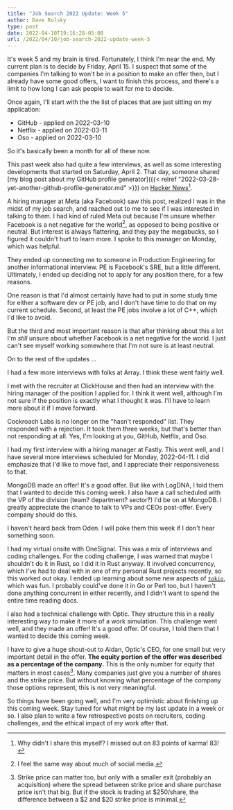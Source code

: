 ```yaml
---
title: "Job Search 2022 Update: Week 5"
author: Dave Rolsky
type: post
date: 2022-04-10T19:16:28-05:00
url: /2022/04/10/job-search-2022-update-week-5
---
```


It's week 5 and my brain is tired. Fortunately, I think I'm near the end. My current plan is to
decide by Friday, April 15. I suspect that some of the companies I'm talking to won't be in a
position to make an offer then, but I already have some good offers, I want to finish this process,
and there's a limit to how long I can ask people to wait for me to decide.

Once again, I'll start with the the list of places that are just sitting on my application:

- GitHub - applied on 2022-03-10
- Netflix - applied on 2022-03-11
- Oso - applied on 2022-03-10

So it's basically been a month for all of these now.

This past week also had quite a few interviews, as well as some interesting developments that
started on Saturday, April 2. That day, someone shared [my blog post about my GitHub profile
generator]({{< relref
"2022-03-28-yet-another-github-profile-generator.md" >}}) on
[Hacker News](https://news.ycombinator.com/item?id=30886620)[^1].

A hiring manager at Meta (aka Facebook) saw this post, realized I was in the midst of my job search,
and reached out to me to see if I was interested in talking to them. I had kind of ruled Meta out
because I'm unsure whether Facebook is a net negative for the world[^2], as opposed to being
positive or neutral. But interest is always flattering, and they pay the megabucks, so I figured it
couldn't hurt to learn more. I spoke to this manager on Monday, which was helpful.

They ended up connecting me to someone in Production Engineering for another informational
interview. PE is Facebook's SRE, but a little different. Ultimately, I ended up deciding not to
apply for any position there, for a few reasons.

One reason is that I'd almost certainly have had to put in some study time for either a software dev
or PE job, and I don't have time to do that on my current schedule. Second, at least the PE jobs
involve a lot of C++, which I'd like to avoid.

But the third and most important reason is that after thinking about this a lot I'm _still_ unsure
about whether Facebook is a net negative for the world. I just can't see myself working somewhere
that I'm not sure is at least neutral.

On to the rest of the updates ...

I had a few more interviews with folks at Array. I think these went fairly well.

I met with the recruiter at ClickHouse and then had an interview with the hiring manager of the
position I applied for. I think it went well, although I'm not sure if the position is exactly what
I thought it was. I'll have to learn more about it if I move forward.

Cockroach Labs is no longer on the "hasn't responded" list. They responded with a rejection. It took
them three weeks, but that's better than not responding at all. Yes, I'm looking at you, GitHub,
Netflix, and Oso.

I had my first interview with a hiring manager at Fastly. This went well, and I have several more
interviews scheduled for Monday, 2022-04-11. I did emphasize that I'd like to move fast, and I
appreciate their responsiveness to that.

MongoDB made an offer! It's a good offer. But like with LogDNA, I told them that I wanted to decide
this coming week. I also have a call scheduled with the VP of the division (team? department?
sector?) I'd be on at MongoDB. I greatly appreciate the chance to talk to VPs and CEOs post-offer.
Every company should do this.

I haven't heard back from Oden. I will poke them this week if I don't hear something soon.

I had my virtual onsite with OneSignal. This was a mix of interviews and coding challenges. For the
coding challenge, I was warned that maybe I shouldn't do it in Rust, so I did it in Rust anyway. It
involved concurrency, which I've had to deal with in one of my personal Rust projects recently, so
this worked out okay. I ended up learning about some new aspects of [`tokio`](https://tokio.rs/),
which was fun. I probably could've done it in Go or Perl too, but I haven't done anything concurrent
in either recently, and I didn't want to spend the entire time reading docs.

I also had a technical challenge with Optic. They structure this in a really interesting way to make
it more of a work simulation. This challenge went well, and they made an offer! It's a good offer.
Of course, I told them that I wanted to decide this coming week.

I have to give a huge shout-out to Aidan, Optic's CEO, for one small but very important detail in
the offer. **The equity portion of the offer was described as a percentage of the company.** This is
the only number for equity that matters in most cases[^3]. Many companies just give you a number of
shares and the strike price. But without knowing what percentage of the company those options
represent, this is not very meaningful.

So things have been going well, and I'm very optimistic about finishing up this coming week. Stay
tuned for what might be my last update in a week or so. I also plan to write a few retrospective
posts on recruiters, coding challenges, and the ethical impact of my work after that.

[^1]: Why didn't I share this myself? I missed out on 83 points of karma! 83!

[^2]: I feel the same way about much of social media.

[^3]:
    Strike price can matter too, but only with a smaller exit (probably an acquisition) where the
    spread between strike price and share purchase price isn't that big. But if the stock is trading
    at $250/share, the difference between a $2 and $20 strike price is minimal.
